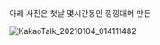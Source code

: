 아래 사진은 첫날 몇시간동안 낑낑대며 만든 

![KakaoTalk_20210104_014111482](https://user-images.githubusercontent.com/37290818/103628960-0cdc3400-4f83-11eb-99ce-dea22a8bcb57.png)
